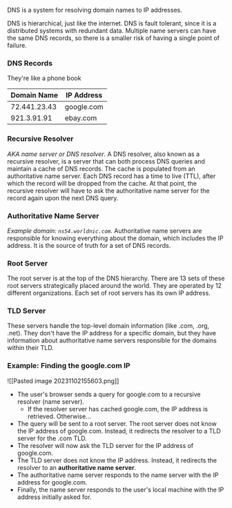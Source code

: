 DNS is a system for resolving domain names to IP addresses. 

DNS is hierarchical, just like the internet.
DNS is fault tolerant, since it is a distributed systems with redundant data. Multiple name servers can have the same DNS records, so there is a smaller risk of having a single point of failure.

### DNS Records
They're like a phone book

| Domain Name | IP Address |
| --- | --- |
| 72.441.23.43 | google.com |
| 921.3.91.91 | ebay.com |

### Recursive Resolver
*AKA name server or DNS resolver*.
A DNS resolver, also known as a recursive resolver, is a server that can both process DNS queries and maintain a cache of DNS records.
The cache is populated from an authoritative name server.
Each DNS record has a time to live (TTL), after which the record will be dropped from the cache. At that point, the recursive resolver will have to ask the authoritative name server for the record again upon the next DNS query.

### Authoritative Name Server
*Example domain: `ns54.worldnic.com`.*
Authoritative name servers are responsible for knowing everything about the domain, which includes the IP address. It is the source of truth for a set of DNS records.

### Root Server
The root server is at the top of the DNS hierarchy. There are 13 sets of these root servers strategically placed around the world. They are operated by 12 different organizations. Each set of root servers has its own IP address.

### TLD Server
These servers handle the top-level domain information (like .com, .org, .net). They don't have the IP address for a specific domain, but they have information about authoritative name servers responsible for the domains within their TLD.


### Example: Finding the google.com IP
![[Pasted image 20231102155603.png]]
- The user's browser sends a query for google.com to a recursive resolver (name server).
  - If the resolver server has cached google.com, the IP address is retrieved. Otherwise...
- The query will be sent to a root server. The root server does not know the IP address of google.com. Instead, it redirects the resolver to a TLD server for the .com TLD.
- The resolver will now ask the TLD server for the IP address of google.com.
- The TLD server does not know the IP address. Instead, it redirects the resolver to an **authoritative name server**. 
- The authoritative name server responds to the name server with the IP address for google.com.
- Finally, the name server responds to the user's local machine with the IP address initially asked for.

